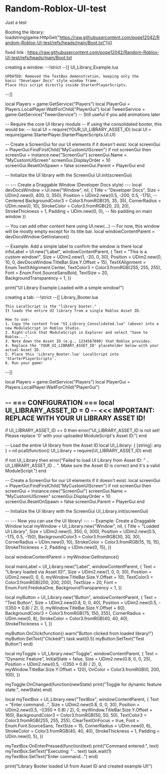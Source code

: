 # Random-Roblox-UI-test
Just a test




Booting the library:
loadstring(game:HttpGet("https://raw.githubusercontent.com/pope12042/Random-Roblox-UI-test/refs/heads/main/Boot.txt"))()


fixed link : https://raw.githubusercontent.com/pope12042/Random-Roblox-UI-test/refs/heads/main/Boot.txt


creating a window:
--!strict
--[[
    UI_Library_Example.lua

    UPDATED: Removed the TextBox demonstration, keeping only the
    basic "Developer Docs" style window frame.
    Place this script directly inside StarterPlayerScripts.
--]]

local Players = game:GetService("Players")
local PlayerGui = Players.LocalPlayer:WaitForChild("PlayerGui")
local TweenService = game:GetService("TweenService") -- Still useful if you add animations later

-- Require the core UI library module
-- If using the consolidated booter, this would be:
-- local UI = require(YOUR_UI_LIBRARY_ASSET_ID)
local UI = require(game.StarterPlayer.StarterPlayerScripts.UI.UI)


-- Create a ScreenGui for our UI elements if it doesn't exist.
local screenGui = PlayerGui:FindFirstChild("MyCustomUIScreen")
if not screenGui then
    screenGui = Instance.new("ScreenGui")
    screenGui.Name = "MyCustomUIScreen"
    screenGui.DisplayOrder = 10
    screenGui.ResetOnSpawn = false
    screenGui.Parent = PlayerGui
end

-- Initialize the UI library with the ScreenGui
UI.init(screenGui)

-- --- Create a Draggable Window (Developer Docs style) ---
local devDocsWindow = UI.new("Window", nil, {
    Title = "Developer Docs",
    Size = UDim2.new(0, 400, 0, 350),
    Position = UDim2.new(0.5, -200, 0.5, -175), -- Centered
    BackgroundColor3 = Color3.fromRGB(35, 35, 35),
    CornerRadius = UDim.new(0, 10),
    StrokeColor = Color3.fromRGB(20, 20, 20),
    StrokeThickness = 1,
    Padding = UDim.new(0, 0), -- No padding on main window
})

-- You can add other content here using UI.new(...)
-- For now, this window will be mostly empty except for its title bar.
local windowContentParent = devDocsWindow:GetInstance()

-- Example: Add a simple label to confirm the window is there
local infoLabel = UI.new("Label", windowContentParent, {
    Text = "This is a custom window!",
    Size = UDim2.new(1, -20, 0, 30),
    Position = UDim2.new(0, 10, 0, devDocsWindow.TitleBar.Size.Y.Offset + 15),
    TextXAlignment = Enum.TextXAlignment.Center,
    TextColor3 = Color3.fromRGB(255, 255, 255),
    Font = Enum.Font.SourceSansBold,
    TextSize = 20,
    BackgroundTransparency = 1,
})

print("UI Library Example Loaded with a simple window!")




creating a tab:
--!strict
--[[
    Library_Booter.lua

    This LocalScript is the "library booter."
    It loads the entire UI library from a single Roblox Asset ID.

    How to use:
    1. Copy the content from "UI_Library_Consolidated.lua" (above) into a new ModuleScript in Roblox Studio.
    2. Right-click that ModuleScript in Explorer and select "Save to Roblox...".
    3. Note down the Asset ID (e.g., 1234567890) that Roblox provides.
    4. Replace the 'YOUR_UI_LIBRARY_ASSET_ID' placeholder below with your actual Asset ID.
    5. Place this 'Library_Booter.lua' LocalScript into 'StarterPlayerScripts'.
    6. Run your game!
--]]

local Players = game:GetService("Players")
local PlayerGui = Players.LocalPlayer:WaitForChild("PlayerGui")

-- === CONFIGURATION ===
local UI_LIBRARY_ASSET_ID = 0 -- <<< IMPORTANT: REPLACE WITH YOUR UI LIBRARY ASSET ID!
-------------------------

if UI_LIBRARY_ASSET_ID == 0 then
    error("UI_LIBRARY_ASSET_ID is not set! Please replace '0' with your uploaded ModuleScript's Asset ID.")
end

-- Load the entire UI library from the Asset ID
local UI_Library: { [string]: any } = nil
pcall(function()
    UI_Library = require(UI_LIBRARY_ASSET_ID)
end)

if not UI_Library then
    error("Failed to load UI Library from Asset ID: " .. UI_LIBRARY_ASSET_ID .. ". Make sure the Asset ID is correct and it's a valid ModuleScript.")
end

-- Create a ScreenGui for our UI elements if it doesn't exist.
local screenGui = PlayerGui:FindFirstChild("MyCustomUIScreen")
if not screenGui then
    screenGui = Instance.new("ScreenGui")
    screenGui.Name = "MyCustomUIScreen"
    screenGui.DisplayOrder = 10
    screenGui.ResetOnSpawn = false
    screenGui.Parent = PlayerGui
end

-- Initialize the UI library with the ScreenGui
UI_Library.init(screenGui)

-- --- Now you can use the UI library! ---
-- Example: Create a Draggable Window
local myWindow = UI_Library.new("Window", nil, {
    Title = "Loaded UI Library",
    Size = UDim2.new(0, 350, 0, 300),
    Position = UDim2.new(0.5, -175, 0.5, -150),
    BackgroundColor3 = Color3.fromRGB(30, 30, 30),
    CornerRadius = UDim.new(0, 10),
    StrokeColor = Color3.fromRGB(15, 15, 15),
    StrokeThickness = 2,
    Padding = UDim.new(0, 15),
})

local windowContentParent = myWindow:GetInstance()

local mainLabel = UI_Library.new("Label", windowContentParent, {
    Text = "Library loaded via Asset ID!",
    Size = UDim2.new(1, 0, 0, 30),
    Position = UDim2.new(0, 0, 0, myWindow.TitleBar.Size.Y.Offset + 10),
    TextColor3 = Color3.fromRGB(200, 200, 200),
    TextSize = 20,
    Font = Enum.Font.FredokaOne,
    BackgroundTransparency = 1,
})

local myButton = UI_Library.new("Button", windowContentParent, {
    Text = "Test Button",
    Size = UDim2.new(0.8, 0, 0, 40),
    Position = UDim2.new(0.5, -((350 * 0.8) / 2), 0, myWindow.TitleBar.Size.Y.Offset + 60),
    BackgroundColor3 = Color3.fromRGB(75, 150, 255),
    CornerRadius = UDim.new(0, 8),
    StrokeColor = Color3.fromRGB(40, 40, 40),
    StrokeThickness = 1,
})

myButton:OnClick(function()
    warn("Button clicked from loaded library!")
    myButton:SetText("Clicked!")
    task.wait(0.5)
    myButton:SetText("Test Button")
end)

local myToggle = UI_Library.new("Toggle", windowContentParent, {
    Text = "Dynamic Feature",
    InitialState = false,
    Size = UDim2.new(0.8, 0, 0, 25),
    Position = UDim2.new(0.5, -((350 * 0.8) / 2), 0, myWindow.TitleBar.Size.Y.Offset + 120),
    OnColor = Color3.fromRGB(0, 200, 100),
})

myToggle:OnChanged(function(newState)
    print("Toggle for dynamic feature state:", newState)
end)

local myTextBox = UI_Library.new("TextBox", windowContentParent, {
    Text = "Enter command...",
    Size = UDim2.new(0.8, 0, 0, 30),
    Position = UDim2.new(0.5, -((350 * 0.8) / 2), 0, myWindow.TitleBar.Size.Y.Offset + 160),
    BackgroundColor3 = Color3.fromRGB(50, 50, 50),
    TextColor3 = Color3.fromRGB(255, 255, 255),
    ClearTextOnFocus = true,
    Font = Enum.Font.SourceSans,
    TextSize = 15,
    CornerRadius = UDim.new(0, 6),
    StrokeColor = Color3.fromRGB(40, 40, 40),
    StrokeThickness = 1,
    Padding = UDim.new(0, 5),
})

myTextBox:OnEnterPressed(function(text)
    print("Command entered:", text)
    myTextBox:SetText("Executing: " .. text)
    task.wait(1)
    myTextBox:SetText("Enter command...")
end)

print("Library Booter loaded UI from Asset ID and created example UI!")

